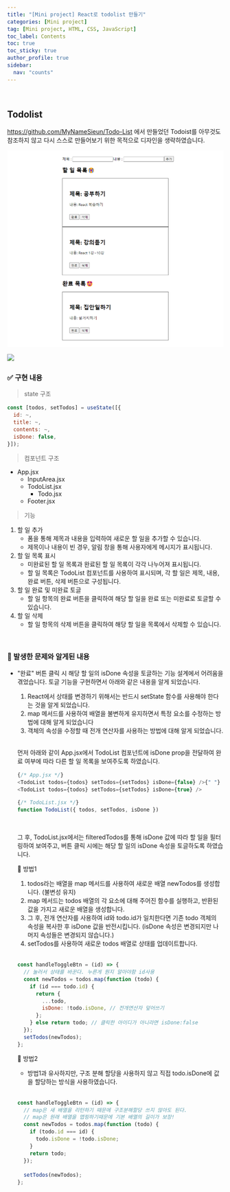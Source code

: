 ```yaml
---
title: "[Mini project] React로 todolist 만들기"
categories: [Mini project]
tag: [Mini project, HTML, CSS, JavaScript]
toc_label: Contents
toc: true
toc_sticky: true
author_profile: true
sidebar:
  nav: "counts"
---
```


<br>

## Todolist

https://github.com/MyNameSieun/Todo-List 에서 만들었던 Todoist를 아무것도 참조하지 않고 다시 스스로 만들어보기 위한 목적으로 디자인을 생략하였습니다.

![](/assets/images/2024/2024-01-26-00-41-03.png)

![](2024-01-24-19-36-20.png)

### ✅ 구현 내용

> state 구조

```jsx
const [todos, setTodos] = useState([{
  id: ~,
  title: ~,
  contents: ~,
  isDone: false,
}]);
```

> 컴포넌트 구조

- App.jsx
  - InputArea.jsx
  - TodoList.jsx
    - Todo.jsx
  - Footer.jsx

> 기능

1. 할 일 추가
   - 폼을 통해 제목과 내용을 입력하여 새로운 할 일을 추가할 수 있습니다.
   - 제목이나 내용이 빈 경우, 알림 창을 통해 사용자에게 메시지가 표시됩니다.<br>
2. 할 일 목록 표시
   - 미완료된 할 일 목록과 완료된 할 일 목록이 각각 나누어져 표시됩니다.
   - 할 일 목록은 TodoList 컴포넌트를 사용하여 표시되며, 각 할 일은 제목, 내용, 완료 버튼, 삭제 버튼으로 구성됩니다.
3. 할 일 완료 및 미완료 토글
   - 할 일 항목의 완료 버튼을 클릭하여 해당 할 일을 완료 또는 미완료로 토글할 수 있습니다.
4. 할 일 삭제
   - 할 일 항목의 삭제 버튼을 클릭하여 해당 할 일을 목록에서 삭제할 수 있습니다.

<br>

### 🌟 발생한 문제와 알게된 내용

- "완료" 버튼 클릭 시 해당 할 일의 isDone 속성을 토글하는 기능 설계에서 어려움을 겪었습니다. 토글 기능을 구현하면서 아래와 같은 내용을 알게 되었습니다.

  1. React에서 상태를 변경하기 위해서는 반드시 setState 함수를 사용해야 한다는 것을 알게 되었습니다.
  2. map 메서드를 사용하여 배열을 불변하게 유지하면서 특정 요소를 수정하는 방법에 대해 알게 되었습니다
  3. 객체의 속성을 수정할 때 전개 연산자를 사용하는 방법에 대해 알게 되었습니다.

   <br>

  먼저 아래와 같이 App.jsx에서 TodoList 컴포넌트에 isDone prop을 전달하여 완료 여부에 따라 다른 할 일 목록을 보여주도록 하였습니다.

  ```js
  {/* App.jsx */}
  <TodoList todos={todos} setTodos={setTodos} isDone={false} />{" "}
  <TodoList todos={todos} setTodos={setTodos} isDone={true} />
  ```

  ```js
  {/* TodoList.jsx */}
  function TodoList({ todos, setTodos, isDone })
  ```

    <br>

  그 후, TodoList.jsx에서는 filteredTodos를 통해 isDone 값에 따라 할 일을 필터링하여 보여주고, 버튼 클릭 시에는 해당 할 일의 isDone 속성을 토글하도록 하였습니다.

  🔽 방법1

  1.  todos라는 배열을 map 메서드를 사용하여 새로운 배열 newTodos를 생성합니다. (불변성 유지)
  2.  map 메서드는 todos 배열의 각 요소에 대해 주어진 함수를 실행하고, 반환된 값을 가지고 새로운 배열을 생성합니다.
  3.  그 후, 전개 연산자를 사용하여 id와 todo.id가 일치한다면 기존 todo 객체의 속성을 복사한 후 isDone 값을 반전시킵니다. (isDone 속성은 변경되지만 나머지 속성들은 변경되지 않습니다.)
  4.  setTodos를 사용하여 새로운 todos 배열로 상태를 업데이트합니다.<br><br>

  ```js
  const handleToggleBtn = (id) => {
    // 눌러서 상태를 바꾼다. 누른게 뭔지 알아야함 id사용
    const newTodos = todos.map(function (todo) {
      if (id === todo.id) {
        return {
          ...todo,
          isDone: !todo.isDone, // 전개연산자 덮어쓰기
        };
      } else return todo; // 클릭한 아이디가 아니라면 isDone:false
    });
    setTodos(newTodos);
  };
  ```

  🔽 방법2

  - 방법1과 유사하지만, 구조 분해 할당을 사용하지 않고 직접 todo.isDone에 값을 할당하는 방식을 사용하였습니다.<br><br>

  ```js
  const handleToggleBtn = (id) => {
    // map은 새 배열을 리턴하기 때문에 구조분해할당 쓰지 않아도 된다.
    // map은 원래 배열을 맵핑하기때문에 기본 배열의 길이가 보장!
    const newTodos = todos.map(function (todo) {
      if (todo.id === id) {
        todo.isDone = !todo.isDone;
      }
      return todo;
    });

    setTodos(newTodos);
  };
  ```

<br>
